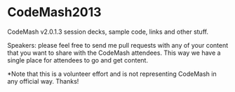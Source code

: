 CodeMash2013
============

CodeMash v2.0.1.3 session decks, sample code, links and other stuff.

Speakers: please feel free to send me pull requests with any of your content that you want to share with the CodeMash attendees.  This way we have a single place for attendees to go and get content.

*Note that this is a volunteer effort and is not representing CodeMash in any official way. Thanks! 
